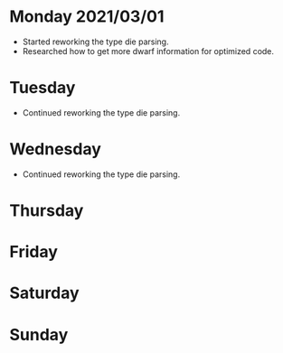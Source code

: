 # Monday 2021/03/01
* Started reworking the type die parsing.
* Researched how to get more dwarf information for optimized code.


# Tuesday
* Continued reworking the type die parsing.


# Wednesday
* Continued reworking the type die parsing.


# Thursday

# Friday

# Saturday

# Sunday

